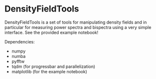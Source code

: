 # DensityFieldTools
DensityFieldTools is a set of tools for manipulating density fields and in particular for measuring power spectra and bispectra using a very simple interface.
See the provided example notebook!

Dependencies:
- numpy
- numba
- pyfftw
- tqdm (for progressbar and parallelization)
- matplotlib (for the example notebook)
    
